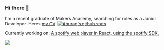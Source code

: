 ### Hi there 👋
I'm a recent graduate of Makers Academy, searching for roles as a Junior Developer. Heres [my CV](https://github.com/obean/cv).
[![Anurag's github stats](https://github-readme-stats.vercel.app/api?username=obean)](https://github.com/anuraghazra/github-readme-stats)

Currently working on: [A spotify web player in React, using the spotify SDK.](https://github.com/obean/spotify_web_player)




[<img src="https://img.shields.io/badge/LinkedIn-0077B5?style=for-the-badge&logo=linkedin&logoColor=white"/>](https://www.linkedin.com/in/oliver-beney)
<!--
**obean/obean** is a ✨ _special_ ✨ repository because its `README.md` (this file) appears on your GitHub profile.

Here are some ideas to get you started:

- 🔭 I’m currently working on ...
- 🌱 I’m currently learning ...
- 👯 I’m looking to collaborate on ...
- 🤔 I’m looking for help with ...
- 💬 Ask me about ...
- 📫 How to reach me: ...
- 😄 Pronouns: ...
- ⚡ Fun fact: ...
-->
